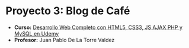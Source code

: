 # Proyecto 3: Blog de Café
- **Curso:** [Desarrollo Web Completo con HTML5, CSS3, JS AJAX PHP y MySQL en Udemy](https://www.udemy.com/course/desarrollo-web-completo-con-html5-css3-js-php-y-mysql/)
- **Profesor:** Juan Pablo De La Torre Valdez
